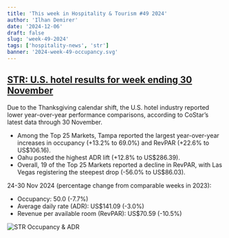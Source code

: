 ```yaml
---
title: 'This week in Hospitality & Tourism #49 2024'
author: 'Ilhan Demirer'
date: '2024-12-06'
draft: false
slug: 'week-49-2024'
tags: ['hospitality-news', 'str']
banner: '2024-week-49-occupancy.svg'
---
```


## [STR: U.S. hotel results for week ending 30 November](https://str.com/press-release/us-hotel-results-week-ending-30-november)

Due to the Thanksgiving calendar shift, the U.S. hotel industry reported lower year-over-year performance comparisons, according to CoStar’s latest data through 30 November.

- Among the Top 25 Markets, Tampa reported the largest year-over-year increases in occupancy (+13.2% to 69.0%) and RevPAR (+22.6% to US$106.16).
- Oahu posted the highest ADR lift (+12.8% to US$286.39).
- Overall, 19 of the Top 25 Markets reported a decline in RevPAR, with Las Vegas registering the steepest drop (-56.0% to US$86.03).

24-30 Nov 2024 (percentage change from comparable weeks in 2023):

- Occupancy: 50.0 (-7.7%)
- Average daily rate (ADR): US$141.09 (-3.0%)
- Revenue per available room (RevPAR): US$70.59 (-10.5%)

![STR Occupancy & ADR](/images/blogimages/2024-week-49-occupancy.svg)
